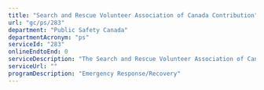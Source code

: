 ```yaml
---
title: "Search and Rescue Volunteer Association of Canada Contribution"
url: "gc/ps/283"
department: "Public Safety Canada"
departmentAcronym: "ps"
serviceId: "283"
onlineEndtoEnd: 0
serviceDescription: "The Search and Rescue Volunteer Association of Canada Contribution Program provides funding to Search and Rescue volunteers in Canada, in order to improve Search and Rescue coordination, consistency and standardization."
serviceUrl: ""
programDescription: "Emergency Response/Recovery"
---
```

